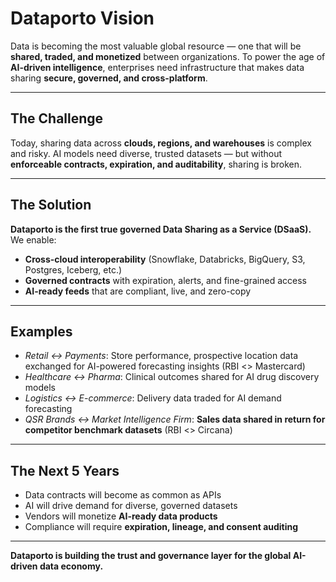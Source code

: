 # Dataporto Vision

Data is becoming the most valuable global resource — one that will be **shared, traded, and monetized** between organizations.
To power the age of **AI-driven intelligence**, enterprises need infrastructure that makes data sharing **secure, governed, and cross-platform**.

---

## The Challenge

Today, sharing data across **clouds, regions, and warehouses** is complex and risky.
AI models need diverse, trusted datasets — but without **enforceable contracts, expiration, and auditability**, sharing is broken.

---

## The Solution

**Dataporto is the first true governed Data Sharing as a Service (DSaaS).**
We enable:

- **Cross-cloud interoperability** (Snowflake, Databricks, BigQuery, S3, Postgres, Iceberg, etc.)
- **Governed contracts** with expiration, alerts, and fine-grained access
- **AI-ready feeds** that are compliant, live, and zero-copy

---

## Examples

- _Retail ↔ Payments_: Store performance, prospective location data exchanged for AI-powered forecasting insights (RBI <> Mastercard)
- _Healthcare ↔ Pharma_: Clinical outcomes shared for AI drug discovery models
- _Logistics ↔ E-commerce_: Delivery data traded for AI demand forecasting
- _QSR Brands ↔ Market Intelligence Firm_: **Sales data shared in return for competitor benchmark datasets** (RBI <> Circana)

---

## The Next 5 Years

- Data contracts will become as common as APIs
- AI will drive demand for diverse, governed datasets
- Vendors will monetize **AI-ready data products**
- Compliance will require **expiration, lineage, and consent auditing**

---

**Dataporto is building the trust and governance layer for the global AI-driven data economy.**
